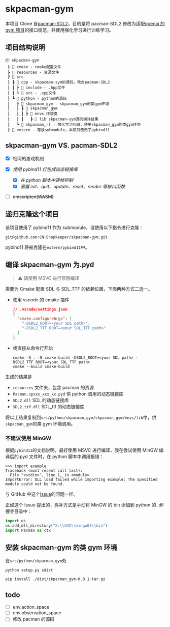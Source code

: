 # skpacman-gym

本项目 Clone 自[pacman-SDL2](https://github.com/CN-Shopkeeper/pacman-SDL2)，目的是将 pacman-SDL2
修改为适配[openai 的 gym 项目](https://gymnasium.farama.org/)的接口规范，并使用强化学习进行训练学习。

## 项目结构说明

```
📦 skpacman-gym
 ┣ 📂 cmake - cmake配置文件
 ┣ 📂 resources - 资源文件
 ┣ 📂 src
 ┃ ┣ 📂 cpp - skpacman-sym的源码，改自pacman-SDL2
 ┃ ┃ ┣ 📂 include - .hpp文件
 ┃ ┃ ┗ 📂 src - .cpp文件
 ┃ ┗ 📂 python - python的源码
 ┃   ┣ 📂 skpacman_gym - skpacman_gym的类gym环境
 ┃   ┃ ┣ 📂 skpacman_gym
 ┃   ┃ ┃ ┣ 📂 envs 环境类
 ┃   ┃ ┃   ┣ 📂 lib skpacman-sym源码编译结果
 ┃   ┗ 📂 skpacman_rl - 强化学习代码，使用skpacman_gym的类gym环境
 ┣ 📂 extern - 存放submodule，本项目使用了pybind11
```

## skpacman-gym VS. pacman-SDL2

- [x] 相同的游戏机制

- [x] _使用 pybind11 打包成动态链接库_

  - [x] _在 python 脚本中逐帧控制_
  - [x] _暴露 init、quit、update、reset、render 等接口函数_

- [ ] ~~emscripten(WASM)~~

## 递归克隆这个项目

该项目使用了 pybind11 作为 submodule，请使用以下指令进行克隆：

```shell
git@github.com:CN-Shopkeeper/skpacman-gym.git
```

pybind11 将被克隆在`extern/pybind11`中。

## 编译 skpacman-gym 为.pyd

> :warning: 请使用 MSVC 进行项目编译

需要为 Cmake 配置 SDL 与 SDL_TTF 的依赖位置，下面两种方式二选一。

- 使用 vscode 的 cmake 插件

  ```json
  // .vscode/settings.json
  {
    "cmake.configureArgs": [
      "-DSDL2_ROOT=<your SDL path>",
      "-DSDL2_TTF_ROOT=<your SDL_TTF path>"
    ]
  }
  ```

- 或直接从命令行开始

  ```shell
  cmake -S . -B cmake-build -DSDL2_ROOT=<your SDL path> -DSDL2_TTF_ROOT=<your SDL_TTF path>
  cmake --build cmake-build
  ```

生成的结果是

- `resources` 文件夹，包含 pacman 的资源
- `Pacman.cpxxx_xxx_xx.pyd` 供 python 调用的动态链接库
- `SDL2.dll` SDL 的动态链接库
- `SDL2_ttf.dll` SDL_ttf 的动态链接库

将以上结果复制到`src/python/skpacman_gym/skpacman_gym/envs/lib`中，供`skpacman_gym`的类 gym 环境调用。

### 不建议使用 MinGW

根据`pybind11`的文档说明，最好使用 MSVC 进行编译，我在尝试使用 MinGW 编译后的.pyd 文件时，在 python 脚本中调用报错：

```shell
>>> import example
Traceback (most recent call last):
  File "<stdin>", line 1, in <module>
ImportError: DLL load failed while importing example: The specified module could not be found.
```

与 GitHub 中这个[Issue](https://github.com/pybind/pybind11/issues/2010)的问题一样。

正如这个 Issue 提出的，弥补方式是手动将 MinGW 的 bin 添加到 python 的 .dll 搜寻目录中：

```python
import os
os.add_dll_directory("X:\\XXX\\mingw64\\bin")
import Pacman as ctx
```

## 安装 skpacman-gym 的类 gym 环境

在`src/python/skpacman_gym`处

```commandline
python setup.py sdist

pip install ./dist/skpacman_gym-0.0.1.tar.gz
```

## todo

- [ ] env.action_space
- [ ] env.observation_space
- [ ] 修改 pacman 的源码
